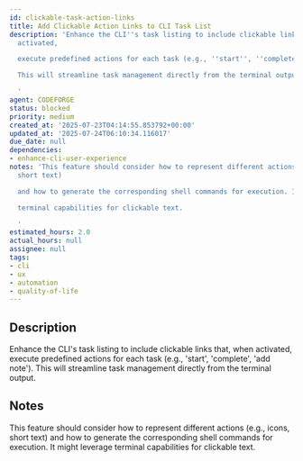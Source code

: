 ```yaml
---
id: clickable-task-action-links
title: Add Clickable Action Links to CLI Task List
description: 'Enhance the CLI''s task listing to include clickable links that, when
  activated,

  execute predefined actions for each task (e.g., ''start'', ''complete'', ''add note'').

  This will streamline task management directly from the terminal output.

  '
agent: CODEFORGE
status: blocked
priority: medium
created_at: '2025-07-23T04:14:55.853792+00:00'
updated_at: '2025-07-24T06:10:34.116017'
due_date: null
dependencies:
- enhance-cli-user-experience
notes: 'This feature should consider how to represent different actions (e.g., icons,
  short text)

  and how to generate the corresponding shell commands for execution. It might leverage

  terminal capabilities for clickable text.

  '
estimated_hours: 2.0
actual_hours: null
assignee: null
tags:
- cli
- ux
- automation
- quality-of-life
---
```


## Description

Enhance the CLI's task listing to include clickable links that, when activated,
execute predefined actions for each task (e.g., 'start', 'complete', 'add note').
This will streamline task management directly from the terminal output.


## Notes

This feature should consider how to represent different actions (e.g., icons, short text)
and how to generate the corresponding shell commands for execution. It might leverage
terminal capabilities for clickable text.


